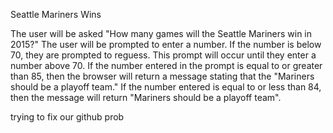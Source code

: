Seattle Mariners Wins

The user will be asked "How many games will the Seattle Mariners win in 2015?"
The user will be prompted to enter a number.
If the number is below 70, they are prompted to reguess. This prompt will occur until they enter a number above 70.
If the number entered in the prompt is equal to or greater than 85, then the browser will return a message stating that the "Mariners should be a playoff team."
If the number entered is equal to or less than 84, then the message will return "Mariners should be a playoff team".

trying to fix our github prob
